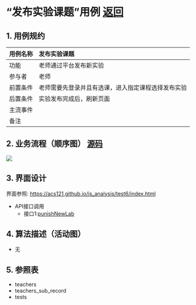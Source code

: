# “发布实验课题”用例 [返回](./README.md)
## 1. 用例规约
|用例名称|发布实验课题|
|-------|:-------------|
|功能|老师通过平台发布新实验|
|参与者|老师|
|前置条件|老师需要先登录并且有选课，进入指定课程选择发布实验|
|后置条件|实验发布完成后，刷新页面 |
|主流事件| |
|备注| |

## 2. 业务流程（顺序图） [源码](./src/punishNewLab.puml)
![](./images/punishNewLab.png) 

## 3. 界面设计
界面参照: https://acs121.github.io/is_analysis/test6/index.html
* API接口调用
  * 接口1:[punishNewLab](../接口/punishNewLab.md)

## 4. 算法描述（活动图）
- 无

## 5. 参照表

- teachers
- teachers_sub_record
- tests
